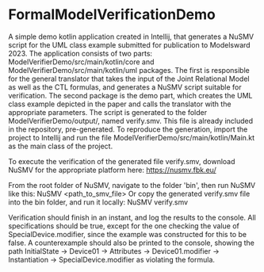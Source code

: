 # FormalModelVerificationDemo

A simple demo kotlin application created in Intellij, that generates a NuSMV script for the UML class example submitted for publication to Modelsward 2023. The application consists of two parts: ModelVerifierDemo/src/main/kotlin/core and  ModelVerifierDemo/src/main/kotlin/uml packages. The first is responsible for the general translator that takes the input of the Joint Relational Model as well as the CTL formulas, and generates a NuSMV script suitable for verification. The second package is the demo part, which creates the UML class example depicted in the paper and calls the translator with the appropriate parameters. The script is generated to the folder ModelVerifierDemo/output/, named verify.smv. This file is already included in the repository, pre-generated. To reproduce the generation, import the project to Intellij and run the file ModelVerifierDemo/src/main/kotlin/Main.kt as the main class of the project.

To execute the verification of the generated file verify.smv, download NuSMV for the appropriate platform here: https://nusmv.fbk.eu/

From the root folder of NuSMV, navigate to the folder 'bin', then run NuSMV like this:
     NuSMV <path_to_smv_file>
Or copy the generated verify.smv file into the bin folder, and run it locally:
     NuSMV verify.smv
     
Verification should finish in an instant, and log the results to the console. All specifications should be true, except for the one checking the value of SpecialDevice.modifier, since the example was constructed for this to be false. A counterexample should also be printed to the console, showing the path InitialState -> Device01 -> Attributes -> Device01.modifier -> Instantiation -> SpecialDevice.modifier as violating the formula.
